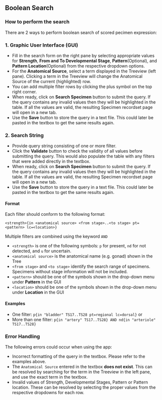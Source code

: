 ## Boolean Search ##

### How to perform the search

There are 2 ways to perform boolean search of scored pecimen expression:

### 1. Graphic User Interface (GUI) ###
  * Fill in the search form on the right pane by selecting appropriate values for **Strength**, **From and To Developmental Stage**, 
  **Pattern**(Optional), and **Pattern Location**(Optional) from the respective dropdown options.
  * For the <b>Anatomical Source</b>, select a term displayed in the Treeview (left pane). 
		Clicking a term in the Treeview will change the Anatomical Source of the current (highlighted) row. 
  * You can add multiple filter rows by clicking the plus symbol on the top right corner.
  * When ready, click on **Search Specimen** button to submit the query. If the query contains any invalid values then
    they will be highlighted in the table. If all the values are valid, the resulting Specimen recordset page will open in a new tab.
  * Use the <b>Save</b> button to store the query in a text file. This could later be pasted in the textbox to
    get the same results again.
   

### 2. Search String ### 
* Provide query string consisting of one or more filter. 
* Click the <b>Validate</b> button to check the validity of all values before submitting the query. 
This would also populate the table with any filters that were added directly in the textbox.
* When ready, click on **Search Specimen** button to submit the query. If the query contains any invalid values then
  they will be highlighted in the table. If all the values are valid, the resulting Specimen recordset page will open in a new tab.
* Use the <b>Save</b> button to store the query in a text file. This could later be pasted in the textbox to
    get the same results again.

#### Format ####

Each filter should conform to the following format: 

`<strength>{in <anatomical source> <from stage>..<to stage> pt=<pattern> lc=<location>}`

Multiple filters are combined using the keyword `AND`

* `<strength>` is one of the following symbols: `p` for present, `nd` for not detected, and `u` for uncertain.
* `<anatomical source>` is the anatomical name (e.g. gonad) shown in the Tree
* `<from stage>` and `<to stage>` identify the search range of specimens. Specimens without stage information will not be included. 
* `<pattern>` should be one of the symbols shown in the drop-down menu under **Pattern** in the GUI
* `<location>` should be one of the symbols shown in the drop-down menu under **Location** in the GUI

#### Examples #### 
* One filter: `p{in "bladder" TS17..TS28 pt=regional lc=dorsal}` or 
* More than one filter: `p{in "artery" TS17..TS28} AND nd{in "arteriole" TS17..TS28}`

### Error Handling ###
The following errors could occur when using the app:
* Incorrect formatting of the query in the textbox. Please refer to the examples above.
* The `Anatomical Source` entered in the textbox **does not exist**. This can be resolved by searching for the term in 
the Treeview in the left pane, and use the exact term in the textbox. 
* Invalid values of Strength, Developmental Stages, Pattern or Pattern location. These can be resolved by selecting the 
proper values from the respective dropdowns for each row.
